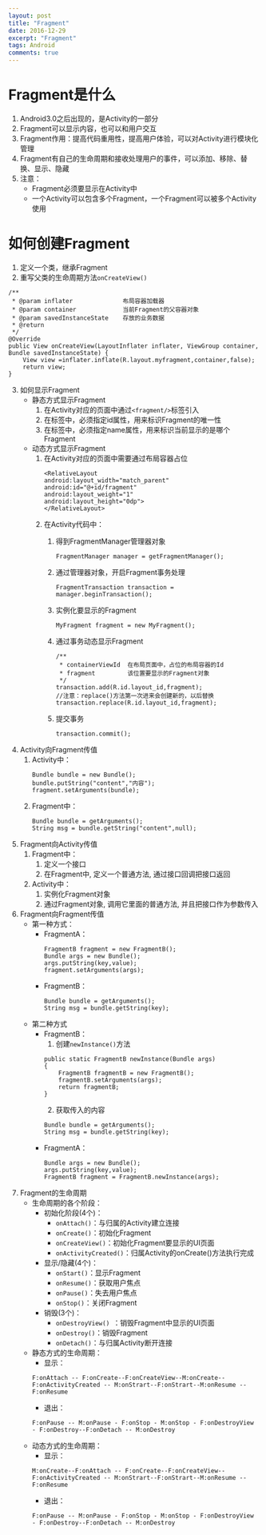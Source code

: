 ```yaml
---
layout: post
title: "Fragment"
date: 2016-12-29
excerpt: "Fragment"
tags: Android
comments: true
---
```


# Fragment是什么
1. Android3.0之后出现的，是Activity的一部分
2. Fragment可以显示内容，也可以和用户交互
3. Fragment作用：提高代码重用性，提高用户体验，可以对Activity进行模块化管理
4. Fragment有自己的生命周期和接收处理用户的事件，可以添加、移除、替换、显示、隐藏
5. 注意：
    - Fragment必须要显示在Activity中
    - 一个Activity可以包含多个Fragment，一个Fragment可以被多个Activity使用

# 如何创建Fragment
1. 定义一个类，继承Fragment
2. 重写父类的生命周期方法``onCreateView()``
```
/**
 * @param inflater              布局容器加载器
 * @param container             当前Fragment的父容器对象
 * @param savedInstanceState    存放的业务数据
 * @return
 */
@Override
public View onCreateView(LayoutInflater inflater, ViewGroup container, Bundle savedInstanceState) {
    View view =inflater.inflate(R.layout.myfragment,container,false);
    return view;
}
```
3. 如何显示Fragment
    - 静态方式显示Fragment
        1. 在Activity对应的页面中通过``<fragment/>``标签引入
        2. 在标签中，必须指定id属性，用来标识Fragment的唯一性
        3. 在标签中，必须指定name属性，用来标识当前显示的是哪个Fragment
    - 动态方式显示Fragment
        1. 在Activity对应的页面中需要通过布局容器占位
            ```
            <RelativeLayout
            android:layout_width="match_parent"
            android:id="@+id/fragment"
            android:layout_weight="1"
            android:layout_height="0dp">
            </RelativeLayout>
            ```
        2. 在Activity代码中：
            1. 得到FragmentManager管理器对象
                ```
                FragmentManager manager = getFragmentManager();
                ```
            2. 通过管理器对象，开启Fragment事务处理
                ```
                FragmentTransaction transaction = manager.beginTransaction();
                ```
            3. 实例化要显示的Fragment
                ```
                MyFragment fragment = new MyFragment();
                ```
            4. 通过事务动态显示Fragment
            
                ```
                /**
                 * containerViewId  在布局页面中，占位的布局容器的Id
                 * fragment         该位置要显示的Fragment对象
                 */
                transaction.add(R.id.layout_id,fragment);
                //注意：replace()方法第一次进来会创建新的，以后替换
                transaction.replace(R.id.layout_id,fragment);
                ```
            5. 提交事务
                ```
                transaction.commit();
                ```
4. Activity向Fragment传值
    1. Activity中：
        ```
        Bundle bundle = new Bundle();
        bundle.putString("content","内容");
        fragment.setArguments(bundle);
        ```
    2. Fragment中：
        ```
        Bundle bundle = getArguments();
        String msg = bundle.getString("content",null);
        ```
5. Fragment向Activity传值
    1. Fragment中：
        1. 定义一个接口
        2. 在Fragment中, 定义一个普通方法, 通过接口回调把接口返回
    2. Activity中：
        1. 实例化Fragment对象
        2. 通过Fragment对象, 调用它里面的普通方法, 并且把接口作为参数传入 
6. Fragment向Fragment传值
    - 第一种方式：
        - FragmentA：
            ```
            FragmentB fragment = new FragmentB();
            Bundle args = new Bundle();
            args.putString(key,value);
            fragment.setArguments(args);
            ```
        - FragmentB：
            ```
            Bundle bundle = getArguments();
            String msg = bundle.getString(key);
            ```
    - 第二种方式 
        - FragmentB：
            1. 创建``newInstance()``方法
            ```
            public static FragmentB newInstance(Bundle args)
            {
                FragmentB fragmentB = new FragmentB();
                fragmentB.setArguments(args);
                return fragmentB;
            }
            ```
            2. 获取传入的内容
            ```
            Bundle bundle = getArguments();
            String msg = bundle.getString(key);
            ```
        - FragmentA：
            ```
            Bundle args = new Bundle();
            args.putString(key,value);
            FragmentB fragment = FragmentB.newInstance(args);
            ```
7. Fragment的生命周期
    - 生命周期的各个阶段：    
        - 初始化阶段(4个)：
            - ``onAttach()``：与归属的Activity建立连接
            - ``onCreate()``：初始化Fragment
            - ``onCreateView()``：初始化Fragment要显示的UI页面
            - ``onActivityCreated()``：归属Activity的onCreate()方法执行完成
        - 显示/隐藏(4个)：
            - ``onStart()``：显示Fragment
            - ``onResume()``：获取用户焦点
            - ``onPause()``：失去用户焦点
            - ``onStop()``：关闭Fragment
        - 销毁(3个)：
            - ``onDestroyView() ``：销毁Fragment中显示的UI页面
            - ``onDestroy()``：销毁Fragment
            - ``onDetach()``：与归属Activity断开连接
    - 静态方式的生命周期：
        - 显示：
        ```
        F:onAttach -- F:onCreate--F:onCreateView--M:onCreate--F:onActivityCreated -- M:onStrart--F:onStrart--M:onResume -- F:onResume
        ```
        - 退出：
        ```
        F:onPause -- M:onPause - F:onStop - M:onStop - F:onDestroyView - F:onDestroy--F:onDetach -- M:onDestroy
        ```
    - 动态方式的生命周期：
        - 显示：
        ```
        M:onCreate--F:onAttach -- F:onCreate--F:onCreateView--F:onActivityCreated -- M:onStrart--F:onStrart--M:onResume -- F:onResume
        ```
        - 退出：
        ```
        F:onPause -- M:onPause - F:onStop - M:onStop - F:onDestroyView - F:onDestroy--F:onDetach -- M:onDestroy
        ```